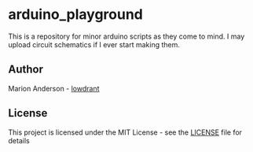 # arduino_playground
This is a repository for minor arduino scripts as they come to mind. I may upload circuit schematics if I ever start making them.

## Author
 Marion Anderson - [lowdrant](https://github.com/lowdrant)
 
## License
This project is licensed under the MIT License - see the [LICENSE](LICENSE.md) file for details
